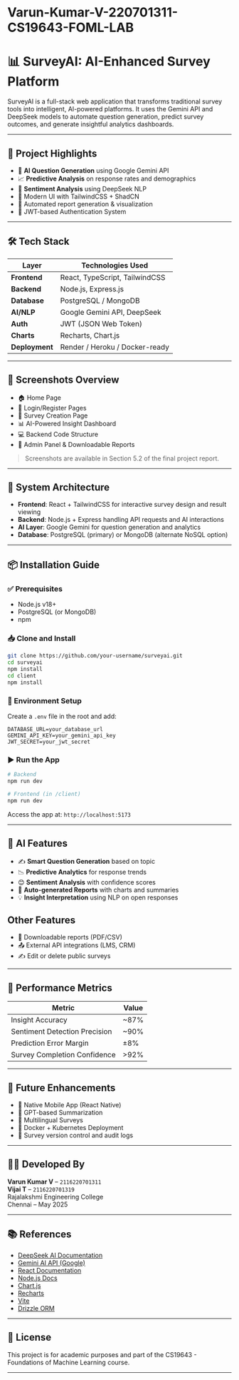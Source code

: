 # Varun-Kumar-V-220701311-CS19643-FOML-LAB


# 📊 SurveyAI: AI-Enhanced Survey Platform

SurveyAI is a full-stack web application that transforms traditional survey tools into intelligent, AI-powered platforms. It uses the Gemini API and DeepSeek models to automate question generation, predict survey outcomes, and generate insightful analytics dashboards.

---

## 🚀 Project Highlights

- 🤖 **AI Question Generation** using Google Gemini API
- 📈 **Predictive Analysis** on response rates and demographics
- 💬 **Sentiment Analysis** using DeepSeek NLP
- 🎨 Modern UI with TailwindCSS + ShadCN
- 🧠 Automated report generation & visualization
- 🔐 JWT-based Authentication System

---

## 🛠️ Tech Stack

| Layer         | Technologies Used |
|--------------|-------------------|
| **Frontend** | React, TypeScript, TailwindCSS |
| **Backend**  | Node.js, Express.js |
| **Database** | PostgreSQL / MongoDB |
| **AI/NLP**   | Google Gemini API, DeepSeek |
| **Auth**     | JWT (JSON Web Token) |
| **Charts**   | Recharts, Chart.js |
| **Deployment** | Render / Heroku / Docker-ready | (if needed)

---

## 📸 Screenshots Overview

- 🏠 Home Page  
- 🔐 Login/Register Pages  
- 📝 Survey Creation Page  
- 📊 AI-Powered Insight Dashboard  
- 💻 Backend Code Structure  
- 🧾 Admin Panel & Downloadable Reports  

> Screenshots are available in Section 5.2 of the final project report.

---

## 🧱 System Architecture

- **Frontend**: React + TailwindCSS for interactive survey design and result viewing
- **Backend**: Node.js + Express handling API requests and AI interactions
- **AI Layer**: Google Gemini for question generation and analytics
- **Database**: PostgreSQL (primary) or MongoDB (alternate NoSQL option)

---

## 📦 Installation Guide

### ✅ Prerequisites

- Node.js v18+
- PostgreSQL (or MongoDB)
- npm

### 📥 Clone and Install

```bash
git clone https://github.com/your-username/surveyai.git
cd surveyai
npm install
cd client
npm install
```

### 🔐 Environment Setup

Create a `.env` file in the root and add:

```env
DATABASE_URL=your_database_url
GEMINI_API_KEY=your_gemini_api_key
JWT_SECRET=your_jwt_secret
```

### ▶️ Run the App

```bash
# Backend
npm run dev

# Frontend (in /client)
npm run dev
```

Access the app at: `http://localhost:5173`

---

## 🧠 AI Features

- ✍️ **Smart Question Generation** based on topic
- 📉 **Predictive Analytics** for response trends
- 😊 **Sentiment Analysis** with confidence scores
- 🧾 **Auto-generated Reports** with charts and summaries
- 💡 **Insight Interpretation** using NLP on open responses

## Other Features
- 📁 Downloadable reports (PDF/CSV)
- 📤 External API integrations (LMS, CRM)
- ✍️ Edit or delete public surveys

---

## 🧪 Performance Metrics

| Metric                          | Value       |
|--------------------------------|-------------|
| Insight Accuracy               | ~87%        |
| Sentiment Detection Precision  | ~90%        |
| Prediction Error Margin        | ±8%         |
| Survey Completion Confidence   | >92%        |

---

## 🔮 Future Enhancements

- 📱 Native Mobile App (React Native)
- 🧠 GPT-based Summarization
- 📜 Multilingual Surveys
- 🧰 Docker + Kubernetes Deployment
- 🧩 Survey version control and audit logs

---

## 👨‍💻 Developed By

**Varun Kumar V** – `2116220701311`  
**Vijai T** – `2116220701319`  
Rajalakshmi Engineering College  
Chennai – May 2025

---

## 📚 References

- [DeepSeek AI Documentation](https://deepseek.com)
- [Gemini AI API (Google)](https://developers.google.com)
- [React Documentation](https://react.dev)
- [Node.js Docs](https://nodejs.org/en/docs)
- [Chart.js](https://www.chartjs.org/)
- [Recharts](https://recharts.org/)
- [Vite](https://vitejs.dev/)
- [Drizzle ORM](https://orm.drizzle.team/)

---

## 📄 License

This project is for academic purposes and part of the CS19643 - Foundations of Machine Learning course.

---
